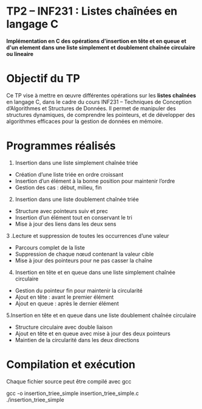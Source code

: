 # TP2 – INF231 : Listes chaînées en langage C

**Implémentation en C des opérations d'insertion en tête et en queue  et d'un element dans une liste simplement et doublement chaînée circulaire ou lineaire**




# Objectif du TP

Ce TP vise à mettre en œuvre différentes opérations sur les **listes chaînées** en langage C, dans le cadre du cours INF231 – Techniques de Conception d’Algorithmes et Structures de Données. Il permet de manipuler des structures dynamiques, de comprendre les pointeurs, et de développer des algorithmes efficaces pour la gestion de données en mémoire.


# Programmes réalisés

 1. Insertion dans une liste simplement chaînée triée
- Création d’une liste triée en ordre croissant
- Insertion d’un élément à la bonne position pour maintenir l’ordre
- Gestion des cas : début, milieu, fin

2. Insertion dans une liste doublement chaînée triée
- Structure avec pointeurs suiv et prec
- Insertion d’un élément tout en conservant le tri
- Mise à jour des liens dans les deux sens

3 .Lecture et suppression de toutes les occurrences d’une valeur
- Parcours complet de la liste
- Suppression de chaque nœud contenant la valeur cible
- Mise à jour des pointeurs pour ne pas casser la chaîne

4. Insertion en tête et en queue dans une liste simplement chaînée circulaire
- Gestion du pointeur fin pour maintenir la circularité
- Ajout en tête : avant le premier élément
- Ajout en queue : après le dernier élément

 5.Insertion en tête et en queue dans une liste doublement chaînée circulaire
- Structure circulaire avec double liaison
- Ajout en tête et en queue avec mise à jour des deux pointeurs
- Maintien de la circularité dans les deux directions



# Compilation et exécution

Chaque fichier source peut être compilé avec gcc

gcc -o insertion_triee_simple insertion_triee_simple.c
./insertion_triee_simple
